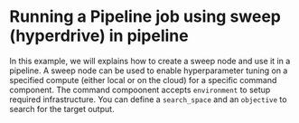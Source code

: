 # Running a Pipeline job using sweep (hyperdrive) in pipeline
In this example, we will explains how to create a sweep node and use it in a pipeline. A sweep node can be used to enable hyperparameter tuning on a specified compute (either local or on the cloud) for a specific command component. The command compoonent accepts `environment` to setup required infrastructure. You can define a `search_space` and an `objective` to search for the target output. 